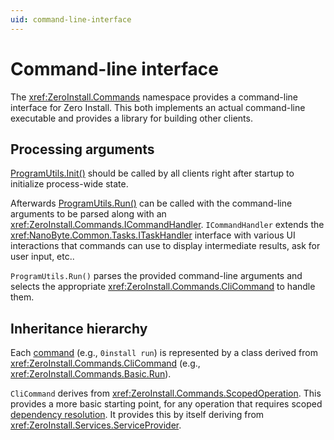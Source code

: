 ```yaml
---
uid: command-line-interface
---
```


# Command-line interface

The <xref:ZeroInstall.Commands> namespace provides a command-line interface for Zero Install. This both implements an actual command-line executable and provides a library for building other clients.

## Processing arguments

[ProgramUtils.Init()](xref:ZeroInstall.Commands.ProgramUtils#ZeroInstall_Commands_ProgramUtils_Init) should be called by all clients right after startup to initialize process-wide state.

Afterwards [ProgramUtils.Run()](xref:ZeroInstall.Commands.ProgramUtils#ZeroInstall_Commands_ProgramUtils_Run_System_String_System_Collections_Generic_IReadOnlyList_System_String__ZeroInstall_Commands_ICommandHandler_) can be called with the command-line arguments to be parsed along with an <xref:ZeroInstall.Commands.ICommandHandler>. `ICommandHandler` extends the <xref:NanoByte.Common.Tasks.ITaskHandler> interface with various UI interactions that commands can use to display intermediate results, ask for user input, etc..

`ProgramUtils.Run()` parses the provided command-line arguments and selects the appropriate <xref:ZeroInstall.Commands.CliCommand> to handle them.

## Inheritance hierarchy

Each [command](https://docs.0install.net/details/cli/) (e.g., `0install run`) is represented by a class derived from <xref:ZeroInstall.Commands.CliCommand> (e.g., <xref:ZeroInstall.Commands.Basic.Run>).

`CliCommand` derives from <xref:ZeroInstall.Commands.ScopedOperation>. This provides a more basic starting point, for any operation that requires scoped [dependency resolution](xref:services#dependency-injection). It provides this by itself deriving from <xref:ZeroInstall.Services.ServiceProvider>.
